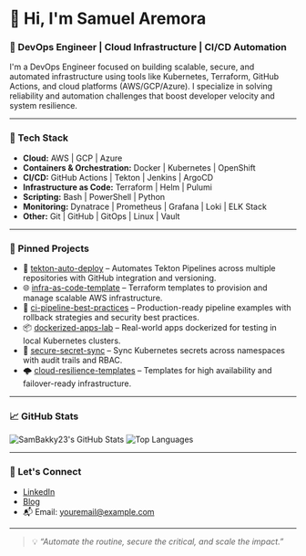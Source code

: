 # 👋 Hi, I'm Samuel Aremora

### 🚀 DevOps Engineer | Cloud Infrastructure | CI/CD Automation

I'm a DevOps Engineer focused on building scalable, secure, and automated infrastructure using tools like Kubernetes, Terraform, GitHub Actions, and cloud platforms (AWS/GCP/Azure). I specialize in solving reliability and automation challenges that boost developer velocity and system resilience.

---

### 🧰 Tech Stack
- **Cloud:** AWS | GCP | Azure
- **Containers & Orchestration:** Docker | Kubernetes | OpenShift
- **CI/CD:** GitHub Actions | Tekton | Jenkins | ArgoCD
- **Infrastructure as Code:** Terraform | Helm | Pulumi
- **Scripting:** Bash | PowerShell | Python
- **Monitoring:** Dynatrace | Prometheus | Grafana | Loki | ELK Stack
- **Other:** Git | GitHub | GitOps | Linux | Vault

---

### 📌 Pinned Projects
- 🔁 [tekton-auto-deploy](https://github.com/SamBakky23/tekton-auto-deploy) – Automates Tekton Pipelines across multiple repositories with GitHub integration and versioning.
- 🌐 [infra-as-code-template](https://github.com/SamBakky23/infra-as-code-template) – Terraform templates to provision and manage scalable AWS infrastructure.
- 🧪 [ci-pipeline-best-practices](https://github.com/SamBakky23/ci-pipeline-best-practices) – Production-ready pipeline examples with rollback strategies and security best practices.
- 📦 [dockerized-apps-lab](https://github.com/SamBakky23/dockerized-apps-lab) – Real-world apps dockerized for testing in local Kubernetes clusters.
- 🔐 [secure-secret-sync](https://github.com/SamBakky23/secure-secret-sync) – Sync Kubernetes secrets across namespaces with audit trails and RBAC.
- 🌩️ [cloud-resilience-templates](https://github.com/SamBakky23/cloud-resilience-templates) – Templates for high availability and failover-ready infrastructure.

---

### 📈 GitHub Stats

![SamBakky23's GitHub Stats](https://github-readme-stats.vercel.app/api?username=SamBaky23&show_icons=true&theme=radical)
![Top Languages](https://github-readme-stats.vercel.app/api/top-langs/?username=SamBaky23&layout=compact&theme=radical)

---

### 🔗 Let's Connect

- [LinkedIn](https://www.linkedin.com/in/samuel-aremora)
- [Blog](https://yourblog.dev) <!-- You can update this if you have one -->
- 📬 Email: [youremail@example.com](mailto:youremail@example.com)

---

> 💡 *“Automate the routine, secure the critical, and scale the impact.”*

